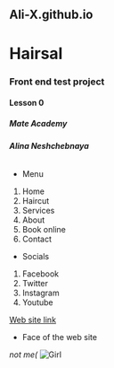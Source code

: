## Ali-X.github.io
# Hairsal
### Front end test project
#### Lesson 0
##### _Mate Academy_
###### **Alina Neshchebnaya**

+ Menu
1. Home
2. Haircut
3. Services
4. About
5. Book online
6. Contact

- Socials
1. Facebook
2. Twitter
3. Instagram
4. Youtube

[Web site link](https://ali-x.github.io/)

* Face of the web site

_not me(_
![Girl](https://ali-x.github.io/images/hero_bg_1.jpg "Good girl")
